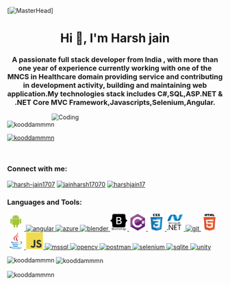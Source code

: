 [![MasterHead](https://www.google.com/imgres?imgurl=https%3A%2F%2Fuser-images.githubusercontent.com%2F61261654%2F114380542-d3314f80-9ba7-11eb-847c-31ba132fb4b8.png&tbnid=1v1zI0gjLFXAqM&vet=12ahUKEwj3wdGJ9Lr-AhV493MBHdimCgUQMygeegUIARCIAg..i&imgrefurl=https%3A%2F%2Fgithub.com%2Fhulksmash20%2Fhulksmash20&docid=fWQE6K89ne1KXM&w=13616&h=5440&q=gtihub%20bannerimage&hl=en&ved=2ahUKEwj3wdGJ9Lr-AhV493MBHdimCgUQMygeegUIARCIAg)]
<h1 align="center">Hi 👋, I'm Harsh jain</h1>
<h3 align="center">A passionate full stack developer from India , with more than one year of experience currently working with one of the MNCS in Healthcare domain providing service and contributing in development activity, building and maintaining web application.My technologies stack includes C#,SQL,ASP.NET & .NET Core MVC Framework,Javascripts,Selenium,Angular.</h3>
<img align="right" alt="Coding" width="400" src="https://user-images.githubusercontent.com/126333273/233627959-df428a41-e423-45d5-8200-1617a4132580.png">

<p align="left"> <img src="https://komarev.com/ghpvc/?username=kooddammmn&label=Profile%20views&color=0e75b6&style=flat" alt="kooddammmn" /> </p>

<p align="left"> <a href="https://github.com/ryo-ma/github-profile-trophy"><img src="https://github-profile-trophy.vercel.app/?username=kooddammmn" alt="kooddammmn" /></a> </p>

<p align="left"> <a href="https://twitter.com/" target="blank"><img src="https://img.shields.io/twitter/follow/?logo=twitter&style=for-the-badge" alt="" /></a> </p>

<h3 align="left">Connect with me:</h3>
<p align="left">
<a href="https://linkedin.com/in/harsh-jain1707" target="blank"><img align="center" src="https://raw.githubusercontent.com/rahuldkjain/github-profile-readme-generator/master/src/images/icons/Social/linked-in-alt.svg" alt="harsh-jain1707" height="30" width="40" /></a>
<a href="https://www.hackerrank.com/jainharsh17070" target="blank"><img align="center" src="https://raw.githubusercontent.com/rahuldkjain/github-profile-readme-generator/master/src/images/icons/Social/hackerrank.svg" alt="jainharsh17070" height="30" width="40" /></a>
<a href="https://www.leetcode.com/harshjain17" target="blank"><img align="center" src="https://raw.githubusercontent.com/rahuldkjain/github-profile-readme-generator/master/src/images/icons/Social/leet-code.svg" alt="harshjain17" height="30" width="40" /></a>
</p>

<h3 align="left">Languages and Tools:</h3>
<p align="left"> <a href="https://developer.android.com" target="_blank" rel="noreferrer"> <img src="https://raw.githubusercontent.com/devicons/devicon/master/icons/android/android-original-wordmark.svg" alt="android" width="40" height="40"/> </a> <a href="https://angular.io" target="_blank" rel="noreferrer"> <img src="https://angular.io/assets/images/logos/angular/angular.svg" alt="angular" width="40" height="40"/> </a> <a href="https://azure.microsoft.com/en-in/" target="_blank" rel="noreferrer"> <img src="https://www.vectorlogo.zone/logos/microsoft_azure/microsoft_azure-icon.svg" alt="azure" width="40" height="40"/> </a> <a href="https://www.blender.org/" target="_blank" rel="noreferrer"> <img src="https://download.blender.org/branding/community/blender_community_badge_white.svg" alt="blender" width="40" height="40"/> </a> <a href="https://getbootstrap.com" target="_blank" rel="noreferrer"> <img src="https://raw.githubusercontent.com/devicons/devicon/master/icons/bootstrap/bootstrap-plain-wordmark.svg" alt="bootstrap" width="40" height="40"/> </a> <a href="https://www.w3schools.com/cs/" target="_blank" rel="noreferrer"> <img src="https://raw.githubusercontent.com/devicons/devicon/master/icons/csharp/csharp-original.svg" alt="csharp" width="40" height="40"/> </a> <a href="https://www.w3schools.com/css/" target="_blank" rel="noreferrer"> <img src="https://raw.githubusercontent.com/devicons/devicon/master/icons/css3/css3-original-wordmark.svg" alt="css3" width="40" height="40"/> </a> <a href="https://dotnet.microsoft.com/" target="_blank" rel="noreferrer"> <img src="https://raw.githubusercontent.com/devicons/devicon/master/icons/dot-net/dot-net-original-wordmark.svg" alt="dotnet" width="40" height="40"/> </a> <a href="https://git-scm.com/" target="_blank" rel="noreferrer"> <img src="https://www.vectorlogo.zone/logos/git-scm/git-scm-icon.svg" alt="git" width="40" height="40"/> </a> <a href="https://www.w3.org/html/" target="_blank" rel="noreferrer"> <img src="https://raw.githubusercontent.com/devicons/devicon/master/icons/html5/html5-original-wordmark.svg" alt="html5" width="40" height="40"/> </a> <a href="https://www.java.com" target="_blank" rel="noreferrer"> <img src="https://raw.githubusercontent.com/devicons/devicon/master/icons/java/java-original.svg" alt="java" width="40" height="40"/> </a> <a href="https://developer.mozilla.org/en-US/docs/Web/JavaScript" target="_blank" rel="noreferrer"> <img src="https://raw.githubusercontent.com/devicons/devicon/master/icons/javascript/javascript-original.svg" alt="javascript" width="40" height="40"/> </a> <a href="https://www.microsoft.com/en-us/sql-server" target="_blank" rel="noreferrer"> <img src="https://www.svgrepo.com/show/303229/microsoft-sql-server-logo.svg" alt="mssql" width="40" height="40"/> </a> <a href="https://opencv.org/" target="_blank" rel="noreferrer"> <img src="https://www.vectorlogo.zone/logos/opencv/opencv-icon.svg" alt="opencv" width="40" height="40"/> </a> <a href="https://postman.com" target="_blank" rel="noreferrer"> <img src="https://www.vectorlogo.zone/logos/getpostman/getpostman-icon.svg" alt="postman" width="40" height="40"/> </a> <a href="https://www.selenium.dev" target="_blank" rel="noreferrer"> <img src="https://raw.githubusercontent.com/detain/svg-logos/780f25886640cef088af994181646db2f6b1a3f8/svg/selenium-logo.svg" alt="selenium" width="40" height="40"/> </a> <a href="https://www.sqlite.org/" target="_blank" rel="noreferrer"> <img src="https://www.vectorlogo.zone/logos/sqlite/sqlite-icon.svg" alt="sqlite" width="40" height="40"/> </a> <a href="https://unity.com/" target="_blank" rel="noreferrer"> <img src="https://www.vectorlogo.zone/logos/unity3d/unity3d-icon.svg" alt="unity" width="40" height="40"/> </a> </p>

<p><img align="left" src="https://github-readme-stats.vercel.app/api/top-langs?username=kooddammmn&show_icons=true&locale=en&layout=compact" alt="kooddammmn" /></p>

<p>&nbsp;<img align="center" src="https://github-readme-stats.vercel.app/api?username=kooddammmn&show_icons=true&locale=en" alt="kooddammmn" /></p>

<p><img align="center" src="https://github-readme-streak-stats.herokuapp.com/?user=kooddammmn&" alt="kooddammmn" /></p>

